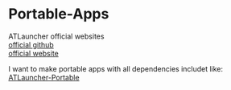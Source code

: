 # Portable-Apps
ATLauncher official websites <br />
[official github](https://github.com/ATLauncher/ATLauncher) <br />
[official website](https://atlauncher.com/) <br />

I want to make portable apps with all dependencies includet like: <br />
[ATLauncher-Portable](https://github.com/Farmer-Markus/ATLauncher-Portable/releases/latest) <br />

